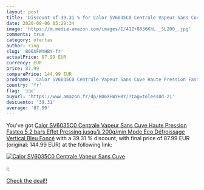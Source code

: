 ```yaml
---
layout: post
title: 'Discount of 39.31 % for Calor SV6035C0 Centrale Vapeur Sans Cuve'
date: 2020-08-06 05:29:34
image: 'https://m.media-amazon.com/images/I/41Z+8836KhL._SL200_.jpg'
comments: true
category: ofertas
author: ring
slug: 'B06XFWYHBY-fr'
actualPrice: 87.99 EUR
currency: EUR
price: 87.99
comparePrice: 144.99 EUR
prodname: 'Calor SV6035C0 Centrale Vapeur Sans Cuve Haute Pression Fasteo 5 2 bars Effet Pressing jusqu’à 200g/min Mode Eco Défroissage Vertical Bleu Foncé'
country: 'fr'
flag: '🇫🇷'
buyurl: 'https://www.amazon.fr/dp/B06XFWYHBY/?tag=tolees0d-21'
descuento: '39.31'
average: '87.99'
---
```


You've got [Calor SV6035C0 Centrale Vapeur Sans Cuve Haute Pression Fasteo 5 2 bars Effet Pressing jusqu’à 200g/min Mode Eco Défroissage Vertical Bleu Foncé](https://www.amazon.fr/dp/B06XFWYHBY/?tag=tolees0d-21) with a  39.31 % discount, with final price of 87.99 EUR (original: 144.99 EUR) at the following link:

[![Calor SV6035C0 Centrale Vapeur Sans Cuve](https://m.media-amazon.com/images/I/41Z+8836KhL._SL200_.jpg)](https://www.amazon.fr/dp/B06XFWYHBY/?tag=tolees0d-21)

ℹ️:


[Check the deal!!](https://www.amazon.fr/dp/B06XFWYHBY/?tag=tolees0d-21)
